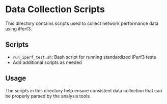 # Data Collection Scripts

This directory contains scripts used to collect network performance data using iPerf3.

## Scripts

- `run_iperf_test.sh`: Bash script for running standardized iPerf3 tests
- Add additional scripts as needed

## Usage

The scripts in this directory help ensure consistent data collection that can be properly parsed by the analysis tools.
